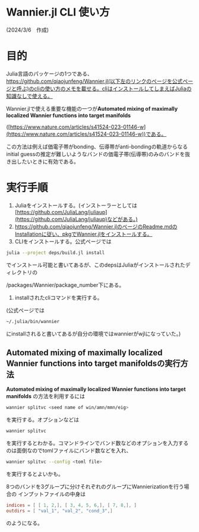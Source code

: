 # Wannier.jl CLI 使い方

(2024/3/6　作成)

# 目的

Julia言語のパッケージの1つである、https://github.com/qiaojunfeng/Wannier.jl(以下左のリンクのページを公式ページと呼ぶ)のcliの使い方のメモを載せる。cliはインストールしてしまえばJuliaの知識なしで使える。

Wannier.jlで使える重要な機能の一つが**Automated mixing of maximally localized Wannier functions into target manifolds** 

([https://www.nature.com/articles/s41524-023-01146-w](https://www.nature.com/articles/s41524-023-01146-w))である。

この方法は例えば価電子帯がbonding、伝導帯がanti-bondingの軌道からなるinitial guessの推定が難しいようなバンドの価電子帯(伝導帯)のみのバンドを抜き出したいときに有効である。

# 実行手順

1. Juliaをインストールする。(インストーラーとしては[https://github.com/JuliaLang/juliaup](https://github.com/JuliaLang/juliaup)などがある。)
2. https://github.com/qiaojunfeng/Wannier.jlのページのReadme.mdのInstallationに従い、pkgでWannier.jlをインストールする。
3. CLIをインストールする。公式ページでは

```bash
julia --project deps/build.jl install 
```

でインストール可能と書いてあるが、このdepsはJuliaがインストールされたディレクトリの

/packages/Wannier/package_number下にある。

1. installされたcliコマンドを実行する。

(公式ページでは

```bash
~/.julia/bin/wannier
```

にinstallされると書いてあるが自分の環境ではwannierがwjlになっていた。)

## **Automated mixing of maximally localized Wannier functions into target manifoldsの実行方法**

**Automated mixing of maximally localized Wannier functions into target manifolds** 
の方法を利用するには

```bash
wannier splitvc <seed name of win/amn/mmn/eig>
```

を実行する。オプションなどは

```bash
wannier splitvc
```

を実行するとわかる。コマンドラインでバンド数などのオプションを入力するのは面倒なのでtomlファイルにバンド数などを入れ、

```bash
wannier splitvc --config <toml file>
```

を実行するとよいかも。

8つのバンドを3グループに分けそれぞれのグループにWannierizationを行う場合の
インプットファイルの中身は

```toml
indices = [ [ 1, 2,], [ 3, 4, 5, 6,], [ 7, 8,], ]
outdirs = [ "val_1", "val_2", "cond_3",]
```

のようになる。
